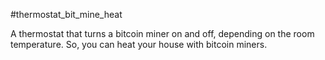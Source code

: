 #thermostat_bit_mine_heat

A thermostat that turns a bitcoin miner on and off, depending on the room temperature.  So, you can heat your house with bitcoin miners.
